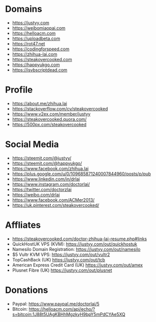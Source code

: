 # Domains
- https://justyy.com 
- https://weibomiaopai.com 
- https://helloacm.com 
- https://uploadbeta.com 
- https://rot47.net 
- https://codingforspeed.com 
- https://zhihua-lai.com 
- https://steakovercooked.com 
- https://happyukgo.com 
- https://isvbscriptdead.com

# Profile
- https://about.me/zhihua.lai
- https://stackoverflow.com/cv/steakovercooked
- https://www.v2ex.com/member/justyy
- https://steakovercooked.quora.com/
- https://500px.com/steakovercooked

# Social Media
- https://steemit.com/@justyy/
- https://steemit.com/@happyukgo/
- https://www.facebook.com/zhihua.lai
- https://plus.google.com/u/0/109685871240007844960/posts/p/pub
- https://www.linkedin.com/in/drlai
- https://www.instagram.com/doctorlai/
- https://twitter.com/doctorzlai
- https://weibo.com/drlai
- https://www.facebook.com/ACMer2013/
- https://uk.pinterest.com/steakovercooked/

# Affliates
- https://steakovercooked.com/doctor-zhihua-lai-resume.php#links
- QuickHostUK VPS (KVM): https://justyy.com/out/quickhostuk
- Namesilo Domain Registration: https://justyy.com/out/namesilo
- $5 Vultr KVM VPS: https://justyy.com/out/vultr2
- TopCashBack (UK) https://justyy.com/out/tcb
- American Express Credit Card (UK) https://justyy.com/out/amex
- Plusnet Fibre (UK) https://justyy.com/out/plusnet

# Donations
- Paypal: https://www.paypal.me/doctorlai/5
- Bitcoin: https://helloacm.com/api/echo/?s=bitcoin:1J88t5UAgKBHhMgzkyH9bpY5mPdCYAe5XQ
